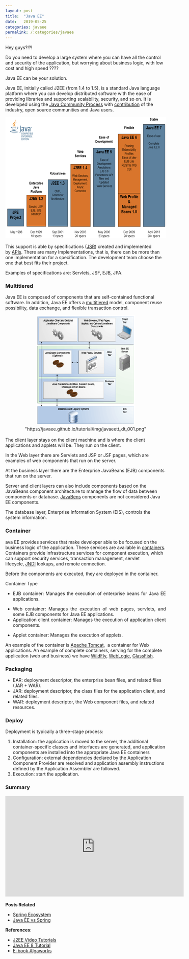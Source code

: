 ```yaml
---
layout: post
title:  "Java EE"
date:   2019-05-25
categories: javaee
permalink: /:categories/javaee
---
```

Hey guys?!?! 

Do you need to develop a large system where you can have all the control and security of the application, but worrying about business logic, with low cost and high speed ????

Java EE can be your solution.

Java EE, initially called J2EE (from 1.4 to 1.5), is a standard Java language platform where you can develop distributed software with the ease of providing libraries and supporting scalability, security, and so on. It is developed using the [Java Community Process](https://www.jcp.org/en/home/index) with [contribution](http://www.oracle.com/technetwork/java/javaee/overview/index.html) of the industry, open source communities and Java users.

<center>
  <img src="/img/javaee/jee_historico.jpeg" width="620" height="380">
</center>

This support is able by specifications ([JSR](http://www.oracle.com/technetwork/java/javaee/tech/java-ee-8-3890673.html)) created and implemented by [APIs](https://pt.wikipedia.org/wiki/Interface_de_programa%C3%A7%C3%A3o_de_aplica%C3%A7%C3%B5es). There are many Implementations, that is, there can be more than one implementation for a specification. The development team choose the one that best fits their project.

Examples of specifications are: Servlets, JSF, EJB, JPA.

<h3>Multitiered</h3>

Java EE is composed of components that are self-contained functional software. In addition, Java EE offers a [multitiered](https://javaee.github.io/tutorial/overview004.html#BNAAY) model, component reuse possibility, data exchange, and flexible transaction control.

<center>
  <img src="/img/javaee/JEE_Multicamadas.png" width="311" height="345"/>
  <br/>
  "https://javaee.github.io/tutorial/img/javaeett_dt_001.png"
</center>

<br/>
The client layer stays on the client machine and is where the client applications and applets will be. They run on the client.

In the Web layer there are Servlets and JSP or JSF pages, which are examples of web components that run on the server.

At the business layer there are the Enterprise JavaBeans (EJB) components that run on the server.

Server and client layers can also include components based on the JavaBeans component architecture to manage the flow of data between components or database. [JavaBens](https://pt.wikipedia.org/wiki/JavaBeans) components are not considered Java EE components.

The database layer, Enterprise Information System (EIS), controls the system information.

<h3>Container</h3>

ava EE provides services that make developer able to be focused on the business logic of the application. These services are available in [containers](https://javaee.github.io/tutorial/overview005.html). Containers provide infrastructure services for component execution, which can support security services, transaction management, servlet lifecycle, [JNDI](http://www.oracle.com/technetwork/java/jndi-136720.html) lookups, and remote connection.

Before the components are executed, they are deployed in the container.

Container Type

<ul class="ul1">
	<li>
<p style="text-align: justify;">EJB container: Manages the execution of enterprise beans for Java EE applications.</p>
</li>
	<li style="text-align: justify;">Web container: Manages the execution of web pages, servlets, and some EJB components for Java EE applications.</li>
	<li style="text-align: justify;">Application client container: Manages the execution of application client components.</li>
	<li>
<p style="text-align: justify;">Applet container: Manages the execution of applets.</p>
</li>
</ul>

An example of the container is [Apache Tomcat](http://tomcat.apache.org/),  a container for Web applications. An example of complete containers, serving for the complete application (web and business) we have [WildFly](http://www.wildfly.org/), [WebLogic](http://www.oracle.com/technetwork/middleware/weblogic/overview/index.html), [GlassFish](http://www.oracle.com/technetwork/pt/middleware/glassfish/overview/index.html).

<h3>Packaging</h3>

<ul>
	<li class="li1"><span class="s2">EAR: deployment descriptor, the enterprise bean files, and related files (JAR + WAR).
</span></li>
	<li class="li1"><span class="s2">JAR: deployment descriptor, the class files for the application client, and related files.
</span></li>
	<li class="li1"><span class="s2">WAR: deployment descriptor, the Web component files, and related resources.
</span></li>
</ul>

<h3>Deploy</h3>

<p class="p1"><span class="s1">Deployment is typically a three-stage process: </span></p>

<ol class="ol1">
	<li class="li2"><span class="s2">Installation: the application is moved to the server, the additional container-specific classes and interfaces are generated, and application components are installed into the appropriate Java EE containers </span></li>
	<li class="li2"><span class="s2">Configuration: external dependencies declared by the Application Component Provider are resolved and application assembly instructions defined by the Application Assembler are followed. </span></li>
	<li class="li2"><span class="s2">Execution: start the application.</span></li>
</ol>

<h3>Summary</h3>

<center>
  <iframe width="560" height="315" src="https://www.youtube.com/embed/wgoyBvuTULg" frameborder="0" allow="accelerometer; autoplay; encrypted-media; gyroscope; picture-in-picture" allowfullscreen></iframe>
</center>


<strong>Posts Related</strong>
<ul>
	<li><a href="https://biaintech.wordpress.com/2018/11/25/spring-ecosystem/" >Spring Ecosystem</a></li>
	<li><a href="https://www.educba.com/java-ee-vs-spring/" >Java EE vs Spring</a></li>
</ul>
<strong>References</strong>:
<ul>
	<li><a class="yt-simple-endpoint style-scope yt-formatted-string" href="https://www.youtube.com/playlist?list=PLOxOmO43E6JsMCqjhxDtEKIX00Xr8aWeR" >J2EE Video Tutorials</a></li>
	<li><a href="https://javaee.github.io/tutorial/toc.html" >Java EE 8 Tutorial</a></li>
	<li><a href="http://cafe.algaworks.com/livro-java-ee-7-com-jsf-primefaces-e-cdi/" >E-book Algaworks</a></li>
</ul>

